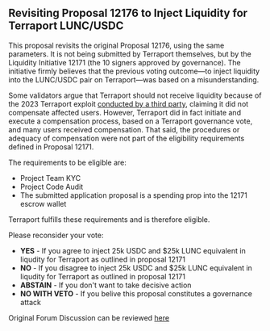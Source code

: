 ## Revisiting Proposal 12176 to Inject Liquidity for Terraport LUNC/USDC

This proposal revisits the original Proposal 12176, using the same parameters. It is not being submitted by Terraport themselves, but by the Liquidity Initiative 12171 (the 10 signers approved by governance). The initiative firmly believes that the previous voting outcome—to inject liquidity into the LUNC/USDC pair on Terraport—was based on a misunderstanding.

Some validators argue that Terraport should not receive liquidity because of the 2023 Terraport exploit [conducted by a third party](https://dprk-reports.org/entities/320da41e2132c400c8b5f5f6327d3adfcc507fc8.a91875779aa994b1192867b6be34805bfb0f15e0), claiming it did not compensate affected users. However, Terraport did in fact initiate and execute a compensation process, based on a Terraport governance vote, and many users received compensation. That said, the procedures or adequacy of compensation were not part of the eligibility requirements defined in Proposal 12171.

The requirements to be eligible are:

- Project Team KYC
- Project Code Audit
- The submitted application proposal is a spending prop into the 12171 escrow wallet 

Terraport fulfills these requirements and is therefore eligible.

Please reconsider your vote:

- **YES** - If you agree to inject 25k USDC and $25k LUNC equivalent in liqudity for Terraport as outlined in proposal 12171
- **NO** - If you disagree to inject 25k USDC and $25k LUNC equivalent in liqudity for Terraport as outlined in proposal 12171
- **ABSTAIN** - If you don't want to take decisive action
- **NO WITH VETO** - If you belive this proposal constitutes a governance attack

Original Forum Discussion can be reviewed [here](https://discourse.luncgoblins.com/t/request-to-inject-liquidity-for-terraport-dex-as-outlined-by-proposal-12171)

